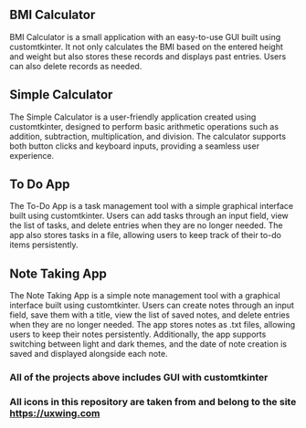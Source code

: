 ## BMI Calculator

BMI Calculator is a small application with an easy-to-use GUI built using customtkinter. It not only calculates the BMI based on the entered height and weight but also stores these records and displays past entries. Users can also delete records as needed.

## Simple Calculator

The Simple Calculator is a user-friendly application created using customtkinter, designed to perform basic arithmetic operations such as addition, subtraction, multiplication, and division. The calculator supports both button clicks and keyboard inputs, providing a seamless user experience.

## To Do App

The To-Do App is a task management tool with a simple graphical interface built using customtkinter. Users can add tasks through an input field, view the list of tasks, and delete entries when they are no longer needed. The app also stores tasks in a file, allowing users to keep track of their to-do items persistently.

## Note Taking App

The Note Taking App is a simple note management tool with a graphical interface built using customtkinter. Users can create notes through an input field, save them with a title, view the list of saved notes, and delete entries when they are no longer needed. The app stores notes as .txt files, allowing users to keep their notes persistently. Additionally, the app supports switching between light and dark themes, and the date of note creation is saved and displayed alongside each note.

### All of the projects above includes GUI with customtkinter

### All icons in this repository are taken from and belong to the site https://uxwing.com
